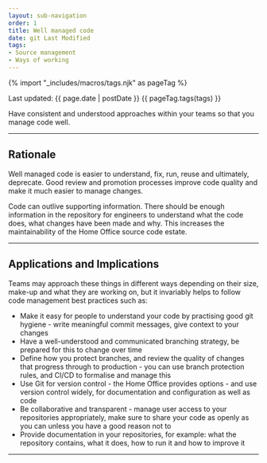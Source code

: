 ```yaml
---
layout: sub-navigation
order: 1
title: Well managed code
date: git Last Modified
tags:
- Source management
- Ways of working
---
```


{% import "_includes/macros/tags.njk" as pageTag %}

Last updated: {{ page.date | postDate }}
{{ pageTag.tags(tags)  }}

Have consistent and understood approaches within your teams so that you manage code well.

---

## Rationale

Well managed code is easier to understand, fix, run, reuse and ultimately, deprecate. Good review and promotion processes improve code quality and make it much easier to manage changes.

Code can outlive supporting information. There should be enough information in the repository for engineers to understand what the code does, what changes have been made and why. This increases the maintainability of the Home Office source code estate.

---

## Applications and Implications

Teams may approach these things in different ways depending on their size, make-up and what they are working on, but it invariably helps to follow code management best practices such as:

- Make it easy for people to understand your code by practising good git hygiene - write meaningful commit messages, give context to your changes
- Have a well-understood and communicated branching strategy, be prepared for this to change over time
- Define how you protect branches, and review the quality of changes that progress through to production - you can use branch protection rules, and CI/CD to formalise and manage this
- Use Git for version control - the Home Office provides options - and use version control widely, for documentation and configuration as well as code
- Be collaborative and transparent - manage user access to your repositories appropriately, make sure to share your code as openly as you can unless you have a good reason not to
- Provide documentation in your repositories, for example: what the repository contains, what it does, how to run it and how to improve it

---

